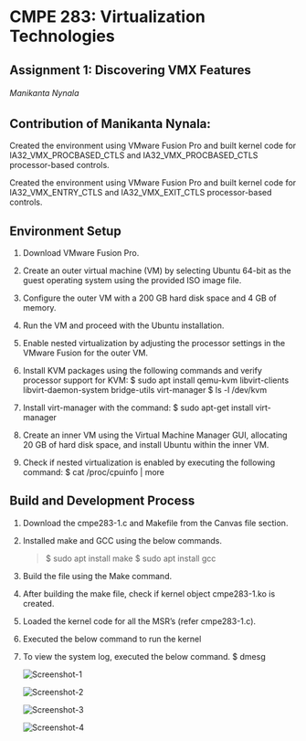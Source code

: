 # CMPE 283: Virtualization Technologies
## Assignment 1: Discovering VMX Features 
###### Manikanta Nynala 

## Contribution of Manikanta Nynala:
Created the environment using VMware Fusion Pro and built kernel code for IA32_VMX_PROCBASED_CTLS  and IA32_VMX_PROCBASED_CTLS processor-based controls.

Created the environment using VMware Fusion Pro and built kernel code for IA32_VMX_ENTRY_CTLS and IA32_VMX_EXIT_CTLS  processor-based controls.

## Environment Setup

1. Download VMware Fusion Pro.

2. Create an outer virtual machine (VM) by selecting Ubuntu 64-bit as the guest operating system using the provided ISO image file.

3. Configure the outer VM with a 200 GB hard disk space and 4 GB of memory.

4. Run the VM and proceed with the Ubuntu installation.

5. Enable nested virtualization by adjusting the processor settings in the VMware Fusion for the outer VM.

6. Install KVM packages using the following commands and verify processor support for KVM:
   $ sudo apt install qemu-kvm libvirt-clients libvirt-daemon-system bridge-utils virt-manager
   $ ls -l /dev/kvm

7.  Install virt-manager with the command:
    $ sudo apt-get install virt-manager

8. Create an inner VM using the Virtual Machine Manager GUI, allocating 20 GB of hard disk space, and install Ubuntu within the inner VM.

9. Check if nested virtualization is enabled by executing the following command:
   $ cat /proc/cpuinfo | more

 ## Build and Development Process

1. Download the cmpe283-1.c and Makefile from the Canvas file section.
   
2. Installed make and GCC using the below commands.
    > $ sudo apt install make
    > $ sudo apt install gcc
    
3. Build the file using the Make command.
   
4. After building the make file, check if kernel object cmpe283-1.ko is created.


5. Loaded the kernel code for all the MSR’s (refer cmpe283-1.c).
6. Executed the below command to run the kernel 
7. To view the system log, executed the below command.
   $ dmesg

   ![Screenshot-1](https://github.com/manikantanynala97/CMPE283-Assignment1/assets/90610801/a0999b06-7e2b-4eb5-858a-fa4399c9526b)
   
   ![Screenshot-2](https://github.com/manikantanynala97/CMPE283-Assignment1/assets/90610801/6dad7166-0642-43c7-8837-cf3acd0e3b57)

   ![Screenshot-3](https://github.com/manikantanynala97/CMPE283-Assignment1/assets/90610801/d653d6d4-0295-4a89-a584-ad250a675f50)

   ![Screenshot-4](https://github.com/manikantanynala97/CMPE283-Assignment1/assets/90610801/01a2bff9-1b47-4152-ac88-6136814820ff)




